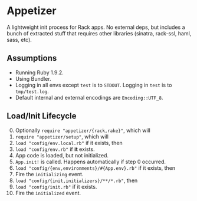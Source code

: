 # Appetizer

A lightweight init process for Rack apps. No external deps, but
includes a bunch of extracted stuff that requires other libraries
(sinatra, rack-ssl, haml, sass, etc).

## Assumptions

* Running Ruby 1.9.2.
* Using Bundler.
* Logging in all envs except `test` is to `STDOUT`. Logging in `test`
  is to `tmp/test.log`.
* Default internal and external encodings are `Encoding::UTF_8`.

## Load/Init Lifecycle

0. Optionally `require "appetizer/{rack,rake}"`, which will
1. `require "appetizer/setup"`, which will
2. `load "config/env.local.rb"` if it exists, then
3. `load "config/env.rb"` if **it** exists.
4. App code is loaded, but not initialized.
5. `App.init!` is called. Happens automatically if step 0 occurred.
6. `load "config/{env,environments}/#{App.env}.rb"` if it exists, then
7. Fire the `initializing` event.
7. `load "config/{init,initializers}/**/*.rb"`, then
8. `load "config/init.rb"` if it exists.
9. Fire the `initialized` event.
